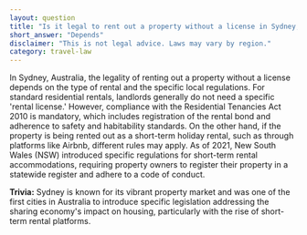 ```yaml
---
layout: question
title: "Is it legal to rent out a property without a license in Sydney, Australia?"
short_answer: "Depends"
disclaimer: "This is not legal advice. Laws may vary by region."
category: travel-law
---
```

In Sydney, Australia, the legality of renting out a property without a license depends on the type of rental and the specific local regulations. For standard residential rentals, landlords generally do not need a specific 'rental license.' However, compliance with the Residential Tenancies Act 2010 is mandatory, which includes registration of the rental bond and adherence to safety and habitability standards. On the other hand, if the property is being rented out as a short-term holiday rental, such as through platforms like Airbnb, different rules may apply. As of 2021, New South Wales (NSW) introduced specific regulations for short-term rental accommodations, requiring property owners to register their property in a statewide register and adhere to a code of conduct.

**Trivia:** Sydney is known for its vibrant property market and was one of the first cities in Australia to introduce specific legislation addressing the sharing economy's impact on housing, particularly with the rise of short-term rental platforms.
